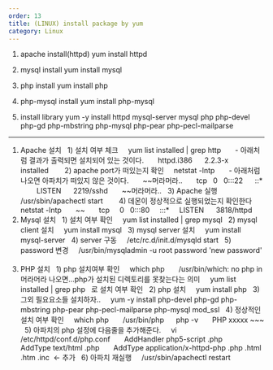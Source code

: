 ```yaml
---
order: 13
title: (LINUX) install package by yum
category: Linux
---
```


1. apache install(httpd)
yum install httpd

2. mysql install
yum install mysql

3. php install
yum install php

4. php-mysql install
yum install php-mysql

5. install library
yum -y install httpd mysql-server mysql php php-devel php-gd php-mbstring php-mysql php-pear php-pecl-mailparse 

---------------------------------------------------------------------------------------------------------------------

1. Apache 설치
  1) 설치 여부 체크
    yum list installed | grep http
      - 아래처럼 결과가 출력되면 설치되어 있는 것이다.
      httpd.i386      2.2.3-x       installed
    
  2) apache port가 떠있는지 확인
    netstat -lntp
      - 아래처럼 나오면 아파치가 떠있지 않은 것이다.
      ~~머라머라..
      tcp   0   0:::22      ::*         LISTEN      2219/sshd
      ~~머라머라..
  3) Apache 실행
    /usr/sbin/apachectl start
    
  4) 데몬이 정상적으로 실행되었는지 확인한다
    netstat -lntp
      ~~
      tcp     0   0:::80     :::*     LISTEN      3818/httpd
    
2. Mysql 설치
  1) 설치 여부 확인
    yum list installed | grep mysql
  2) mysql client 설치
    yum install mysql
  3) mysql server 설치
    yum install mysql-server
  4) server 구동
    /etc/rc.d/init.d/mysqld start
  5) password 변경
    /usr/bin/mysqladmin -u root password 'new password'
    
3. PHP 설치
  1) php 설치여부 확인
    which php
      /usr/bin/which: no php in 머라머라 나오면...php가 설치된 디렉토리를 못찾는다는 의미
    yum list installed | grep php   로 설치 여부 확인
  2) php 설치
    yum install php
  3) 그외 필요요소들 설치하자..
    yum -y install php-devel php-gd php-mbstring php-pear php-pecl-mailparse php-mysql mod_ssl
  4) 정상적인 설치 여부 확인
    which php
      /usr/bin/php 
    php -v
      PHP xxxxx ~~~
  5) 아파치의 php 설정에 다음줄을 추가해준다.
    vi /etc/httpd/conf.d/php.conf
      AddHandler php5-script .php
      AddType text/html .php
      AddType application/x-httpd-php .php .html .htm .inc  <- 추가
  6) 아파치 재실행
    /usr/sbin/apachectl restart
